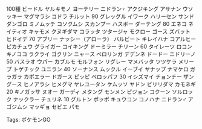 100種
ビードル
ヤルキモノ
ヨーテリー
ニドラン♀
アクジキング
アサナン
ウソッキー
マグマラシ
コドラ
チルット
90
グレッグル
イワーク
ハリーセン
サンド
ダンゴロ
ミノムッチ
コソクムシ
スカンプー
ハスボー
ダーテング
80
エネコ
ネイティオ
キャモメ
クヌギダマ
コラッタ
ツタージャ
モクロー
ゴース
ズバット
ヒドイデ
70
アブリー
ナッシー（アローラ）
バルビート
キレイハナ
コアルヒー
ピカチュウ
グライガー
コイキング
ドーミラー
チリーン
60
タイレーツ
ロコン
キノココ
ラクライ
ゴクリン
ニャース
ベロリンガ
デデンネ
ドードー
ニドリーノ
50
バスラオ
ウパー
カブルモ
モルフォン
リグレー
マメバッタ
ツツケラ
メリープ
トゲチック
ユニラン
40
ソーナンス
ムックル
イーブイ
ヤナップ
ナマケロ
ガラガラ
カポエラー
ドガース
ピッピ
ペロッパフ
30
イシズマイ
チョンチー
ザングース
ヒノアラシ
ヒメグマ
ヤレユータン
ケムッソ
ヤドン
ビリリダマ
カモネギ
20
キノガッサ
ヌオー
ガーディ
メタング
モンメン
ピジョン
コクーン
ソルロック
ナックラー
チュリネ
10
グルトン
ポッポ
キュウコン
コノハナ
ニドラン♂
アゴジムシ
マッギョ
セビエ
パモ

Tags:
  ポケモンGO
